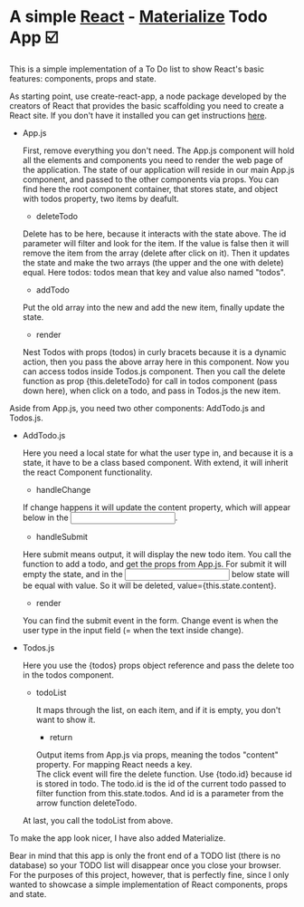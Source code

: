 # A simple [React](https://reactjs.org) - [Materialize](https://materializecss.com/) Todo App :ballot_box_with_check:

This is a simple implementation of a To Do list to show React's basic features: components, props and state.

As starting point, use create-react-app, a node package developed by the creators of React that provides the basic scaffolding you need to create a React site. If you don't have it installed you can get instructions [here](https://github.com/facebook/create-react-app).

- App.js

  First, remove everything you don't need. 
  The App.js component will hold all the elements and components you need to render the web page of the application.
  The state of our application will reside in our main App.js component, and passed to the other components via props.
  You can find here the root component container, that stores state, and object with todos property, two items by deafult.
  - deleteTodo 
  
  Delete has to be here, because it interacts with the state above.
  The id parameter will filter and look for the item.
  If the value is false then it will remove the item from the array (delete after click on it).
  Then it updates the state and make the two arrays (the upper and the one with delete) equal.
  Here todos: todos mean that key and value also named "todos".
  - addTodo
  
  Put the old array into the new and add the new item, finally update the state.
  - render 
  
  Nest Todos with props (todos) in curly bracets because it is a dynamic action, then you pass the above array here in this component.
  Now you can access todos inside Todos.js component.
  Then you call the delete function as prop {this.deleteTodo} for call in todos component (pass down here), when click on a todo,
  and pass in Todos.js the new item.

Aside from App.js, you need two other components: AddTodo.js and Todos.js. 
- AddTodo.js

  Here you need a local state for what the user type in, and because it is a state, it have to be a class based component.
  With extend, it will inherit the react Component functionality.
  - handleChange
  
  If change happens it will update the content property, which will appear below in the <input>.
  - handleSubmit
  
  Here submit means output, it will display the new todo item.
  You call the function to add a todo, and get the props from App.js.
  For submit it will empty the state, and in the <input> below state will be equal with value.
  So it will be deleted, value={this.state.content}.
  - render 
  
  You can find the submit event in the form.
  Change event is when the user type in the input field (= when the text inside change).
- Todos.js

  Here you use the {todos} props object reference and pass the delete too in the todos component.
  - todoList 
  
    It maps through the list, on each item, and if it is empty, you don't want to show it.
      - return
      
      Output items from App.js via props, meaning the todos "content" property.
      For mapping React needs a key.   
      The click event will fire the delete function.
      Use {todo.id} because id is stored in todo. The todo.id is the id of the current todo passed to filter function from this.state.todos. 
      And id is a parameter from the arrow function deleteTodo.
  
  At last, you call the todoList from above.

To make the app look nicer, I have also added Materialize.

Bear in mind that this app is only the front end of a TODO list (there is no database) so your TODO list will disappear once you close your browser. For the purposes of this project, however, that is perfectly fine, since I only wanted to showcase a simple implementation of React components, props and state.
